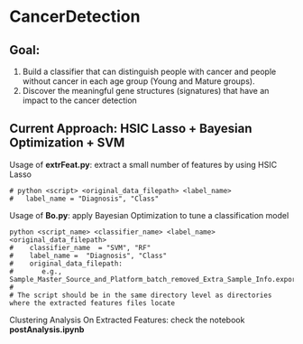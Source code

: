 # CancerDetection
## Goal:
1.	Build a classifier that can distinguish people with cancer and people without cancer in each age group (Young and Mature groups).
2.	Discover the meaningful gene structures (signatures) that have an impact to the cancer detection

## Current Approach: HSIC Lasso + Bayesian Optimization + SVM
Usage of **extrFeat.py**: extract a small number of features by using HSIC Lasso
```
# python <script> <original_data_filepath> <label_name>
#   label_name = "Diagnosis", "Class"
```

Usage of **Bo.py**: apply Bayesian Optimization to tune a classification model
```
python <script_name> <classifier_name> <label_name> <original_data_filepath>
#    classifier_name  = "SVM", "RF"
#    label_name =  "Diagnosis", "Class"
#    original_data_filepath:
#       e.g., Sample_Master_Source_and_Platform_batch_removed_Extra_Sample_Info.exported_for_AI.txt
#
# The script should be in the same directory level as directories where the extracted features files locate
```
Clustering Analysis On Extracted Features: check the notebook **postAnalysis.ipynb**
